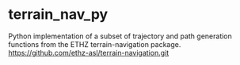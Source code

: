 # terrain_nav_py

Python implementation of a subset of trajectory and path generation functions
from the ETHZ terrain-navigation package.
https://github.com/ethz-asl/terrain-navigation.git

